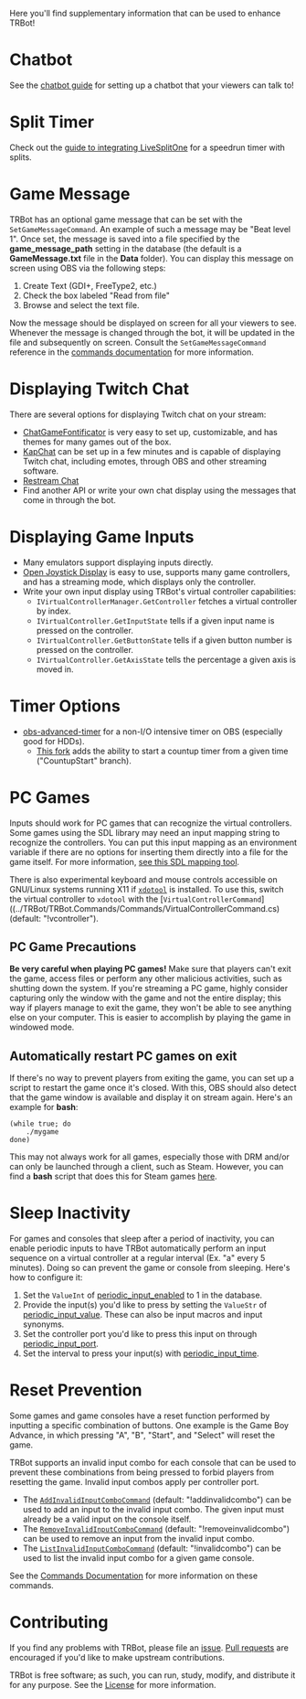 Here you'll find supplementary information that can be used to enhance TRBot! 

# Chatbot
See the [chatbot guide](./Setup-Chatterbot.md) for setting up a chatbot that your viewers can talk to!

# Split Timer
Check out the [guide to integrating LiveSplitOne](./LiveSplitOne-Integration.md) for a speedrun timer with splits.

# Game Message
TRBot has an optional game message that can be set with the `SetGameMessageCommand`. An example of such a message may be "Beat level 1". Once set, the message is saved into a file specified by the **game_message_path** setting in the database (the default is a **GameMessage.txt** file in the **Data** folder). You can display this message on screen using OBS via the following steps:

1. Create Text (GDI+, FreeType2, etc.)
2. Check the box labeled "Read from file"
3. Browse and select the text file.

Now the message should be displayed on screen for all your viewers to see. Whenever the message is changed through the bot, it will be updated in the file and subsequently on screen. Consult the `SetGameMessageCommand` reference in the [commands documentation](./Commands-Documentation.md#game-progress-logging) for more information.

# Displaying Twitch Chat
There are several options for displaying Twitch chat on your stream:

* [ChatGameFontificator](https://github.com/GlitchCog/ChatGameFontificator) is very easy to set up, customizable, and has themes for many games out of the box.
* [KapChat](https://www.nightdev.com/kapchat/) can be set up in a few minutes and is capable of displaying Twitch chat, including emotes, through OBS and other streaming software.
* [Restream Chat](https://restream.io/chat)
* Find another API or write your own chat display using the messages that come in through the bot.

# Displaying Game Inputs
* Many emulators support displaying inputs directly.
* [Open Joystick Display](https://github.com/KernelZechs/open-joystick-display) is easy to use, supports many game controllers, and has a streaming mode, which displays only the controller.
* Write your own input display using TRBot's virtual controller capabilities:
  * `IVirtualControllerManager.GetController` fetches a virtual controller by index.
  * `IVirtualController.GetInputState` tells if a given input name is pressed on the controller.
  * `IVirtualController.GetButtonState` tells if a given button number is pressed on the controller.
  * `IVirtualController.GetAxisState` tells the percentage a given axis is moved in. 

# Timer Options
* [obs-advanced-timer](https://github.com/cg2121/obs-advanced-timer) for a non-I/O intensive timer on OBS (especially good for HDDs).
  * [This fork](https://github.com/tdeeb/obs-advanced-timer/tree/CountupStart) adds the ability to start a countup timer from a given time ("CountupStart" branch).

# PC Games
Inputs should work for PC games that can recognize the virtual controllers. Some games using the SDL library may need an input mapping string to recognize the controllers. You can put this input mapping as an environment variable if there are no options for inserting them directly into a file for the game itself. For more information, [see this SDL mapping tool](https://generalarcade.com/gamepadtool/).

There is also experimental keyboard and mouse controls accessible on GNU/Linux systems running X11 if [`xdotool`](https://www.semicomplete.com/projects/xdotool/) is installed. To use this, switch the virtual controller to `xdotool` with the [`VirtualControllerCommand`]((../TRBot/TRBot.Commands/Commands/VirtualControllerCommand.cs) (default: "!vcontroller").

## PC Game Precautions
**Be very careful when playing PC games!** Make sure that players can't exit the game, access files or perform any other malicious activities, such as shutting down the system. If you're streaming a PC game, highly consider capturing only the window with the game and not the entire display; this way if players manage to exit the game, they won't be able to see anything else on your computer. This is easier to accomplish by playing the game in windowed mode.

## Automatically restart PC games on exit
If there's no way to prevent players from exiting the game, you can set up a script to restart the game once it's closed. With this, OBS should also detect that the game window is available and display it on stream again. Here's an example for **bash**:
```
(while true; do 
    ./mygame
done)
```

This may not always work for all games, especially those with DRM and/or can only be launched through a client, such as Steam. However, you can find a **bash** script that does this for Steam games [here](../Supplementary/RestartSteamGame.sh).

# Sleep Inactivity
For games and consoles that sleep after a period of inactivity, you can enable periodic inputs to have TRBot automatically perform an input sequence on a virtual controller at a regular interval (Ex. "a" every 5 minutes). Doing so can prevent the game or console from sleeping. Here's how to configure it:

1. Set the `ValueInt` of [periodic_input_enabled](./Settings-Documentation.md#periodic_input_enabled) to 1 in the database.
2. Provide the input(s) you'd like to press by setting the `ValueStr` of [periodic_input_value](./Settings-Documentation.md#periodic_input_value). These can also be input macros and input synonyms.
3. Set the controller port you'd like to press this input on through [periodic_input_port](./Settings-Documentation.md#periodic_input_port).
4. Set the interval to press your input(s) with [periodic_input_time](./Settings-Documentation.md#periodic_input_time).

# Reset Prevention
Some games and game consoles have a reset function performed by inputting a specific combination of buttons. One example is the Game Boy Advance, in which pressing "A", "B", "Start", and "Select" will reset the game.

TRBot supports an invalid input combo for each console that can be used to prevent these combinations from being pressed to forbid players from resetting the game. Invalid input combos apply per controller port.

- The [`AddInvalidInputComboCommand`](../TRBot/TRBot.Commands/Commands/AddInvalidInputComboCommand.cs) (default: "!addinvalidcombo") can be used to add an input to the invalid input combo. The given input must already be a valid input on the console itself.
- The [`RemoveInvalidInputComboCommand`](../TRBot/TRBot.Commands/Commands/RemoveInvalidInputComboCommand.cs) (default: "!removeinvalidcombo") can be used to remove an input from the invalid input combo.
- The [`ListInvalidInputComboCommand`](../TRBot/TRBot.Commands/Commands/ListInvalidInputComboCommand.cs) (default: "!invalidcombo") can be used to list the invalid input combo for a given game console.

See the [Commands Documentation](./Commands-Documentation.md) for more information on these commands.

# Contributing
If you find any problems with TRBot, please file an [issue](https://codeberg.org/kimimaru/TRBot/issues/new). [Pull requests](https://codeberg.org/kimimaru/TRBot/pulls) are encouraged if you'd like to make upstream contributions.

TRBot is free software; as such, you can run, study, modify, and distribute it for any purpose. See the [License](../LICENSE) for more information.
